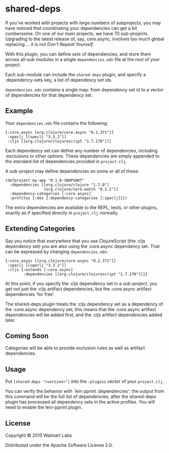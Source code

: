 # shared-deps

If you've worked with projects with *large* numbers of subprojects,
you may have noticed that coordinating your dependencies can get a bit
cumbersome.  On one of our main projects, we have 70 sub-projects.
Upgrading to the latest release of, say, core.async, involves too
much global replacing ... it is not *Don't Repeat Yourself*.

With this plugin, you can define *sets* of dependencies,
and store them across all-sub modules in a single `dependencies.edn` file
at the root of your project.

Each sub-module can include the `shared-deps` plugin, and specify
a :dependency-sets key, a list of dependency set ids.

`dependencies.edn` contains a single map: from dependency set id
to a vector of dependencies for that dependency set.

## Example

Your `dependencies.edn` file contains the following:

    {:core.async [org.clojure/core.async "0.2.371"]]
     :speclj [[speclj "3.3.1"]]
     :cljs [[org.clojure/clojurescript "1.7.170"]]}
 
Each dependency set can define any number of dependencies, including
:exclusions or other options. These dependencies are simply
appended to the standard list of dependencies provided
in `project.clj`.
 
A sub-project may define dependencies on some or all of these:
 
    (defproject my-app "0.1.0-SNAPSHOT"
      :dependencies [[org.clojure/clojure "1.7.0"]
                     [org.clojure/core.match "0.2.2"]]
      :dependency-categories [:core.async]
      :profiles {:dev {:dependency-categories [:speclj]}})                   

The extra dependencies are available to the REPL, tests, or other plugins, exactly
as if specified directly in `project.clj` normally.

## Extending Categories

Say you notice that *everywhere* that you use ClojureScript (the :cljs dependency set)
you are also using the :core.async dependency set.  That can be expressed
by changing `dependencies.edn`:

    {:core.async [[org.clojure/core.async "0.2.371"]]
     :speclj [[speclj "3.3.1"]]
     :cljs {:extends [:core.async]
            :dependencies [[org.clojure/clojurescript "1.7.170"]]}}

At this point, if you specify the :cljs dependency set in a sub-project, 
you get not just the :cljs artifact dependencies, but the :core.async
artifact dependencies 'for free'. 

The shared-deps plugin
treats the :cljs dependency set as a dependency of the :core.async dependency set; this means that
the :core.async artifact dependencies will be added first, and 
the :cljs artifact dependencies added later.

## Coming Soon

Categories will be able to provide exclusion rules as well as artifact
dependencies.

## Usage

Put `[shared-deps "<version>"]` into the `:plugins` vector of your `project.clj`.

You can verify the behavior with  `lein pprint :dependencies'; the output from
this command will be the full list of dependencies, after the shared-deps plugin
has processed all dependency sets in the active profiles.  You will need
to enable the lein-pprint plugin.

## License

Copyright © 2015 Walmart Labs

Distributed under the Apache Software License 2.0.
